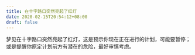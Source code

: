 ```yaml
---
title: 在十字路口突然亮起了红灯
date: 2020-02-15T20:54:12+08:00
draft: false
---
```


梦见在十字路口突然亮起了红灯，这是预示你现在正在进行的计划，可能要暂停；或是提醒你原定计划前方有潜在的危险，最好审慎考虑。